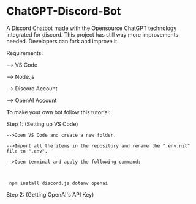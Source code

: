 # ChatGPT-Discord-Bot
A Discord Chatbot made with the Opensource ChatGPT technology integrated for discord. This project has still way more improvements needed. Developers can fork and improve it.

Requirements:

--> VS Code

--> Node.js

--> Discord Account

--> OpenAI Account


To make your own bot follow this tutorial:


Step 1: (Setting up VS Code)

	-->Open VS Code and create a new folder.
	
	-->Import all the items in the repository and rename the ".env.nit" file to ".env".
	
	-->Open terminal and apply the following command:
	
									

     npm install discord.js dotenv openai
     
     
   
  Step 2: (Getting OpenAI's API Key)
